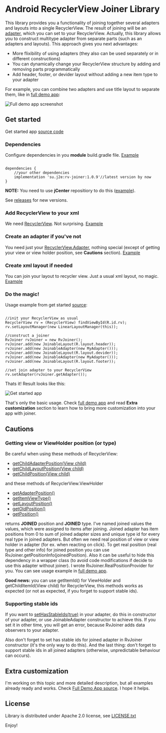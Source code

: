 # Android RecyclerView Joiner Library

This library provides you a functionality of joining together several adapters and layouts into a single RecyclerView. The result of joining will be an [adapter](http://developer.android.com/intl/ru/reference/android/support/v7/widget/RecyclerView.Adapter.html), which you can set to your RecyclerView. Actually, this library allows you to construct multitype adapter from separate parts (such as an adapters and layouts). This approach gives you next advantages:
* More flixibility of using adapters (they also can be used separately or in different constructions)
* You can dynamically change your RecyclerView structure by adding and removing parts programmatically
* Add header, footer, or devider layout without adding a new item type to your adapter

For example, you can combine two adapters and use title layout to separate them, like in [full demo app](full-demo-app):

![Full demo app screenshot](img/readme-1.jpg)

## Get started

Get started app [source code](get-started-app)

### Dependencies

Configure dependencies in you <b>module</b> build.gradle file. [Example](get-started-app/build.gradle)

<pre><code>
dependencies {
    //your other dependencies
    implementation 'su.j2e:rv-joiner:1.0.9'//latest version by now
}
</code></pre>

<b>NOTE:</b> You need to use <b>jCenter</b> repositiory to do this ([example](build.gradle)).

See [releases](../../releases) for new versions.

### Add RecyclerView to your xml

We need [RecyclerView](http://developer.android.com/intl/ru/reference/android/support/v7/widget/RecyclerView.html). Not surprising. 
[Example](get-started-app/src/main/res/layout/activity_main.xml)

### Create an adapter if you've not

You need just your [RecyclerView.Adapter](http://developer.android.com/intl/ru/reference/android/support/v7/widget/RecyclerView.Adapter.html), nothing special (except of getting your view or view holder position, see <b>Cautions</b> section). 
[Example](get-started-app/src/main/java/su/j2e/rvjoiner/getstarted/MyAdapter.java)

### Create xml layout if needed

You can join your layout to recycler view. Just a usual xml layout, no magic. [Example](get-started-app/src/main/res/layout/header.xml)

### Do the magic!

Usage example from get started [source](get-started-app/src/main/java/su/j2e/rvjoiner/getstarted/MainActivity.java):

<pre><code>
//init your RecyclerView as usual
RecyclerView rv = (RecyclerView) findViewById(R.id.rv);
rv.setLayoutManager(new LinearLayoutManager(this));

//construct a joiner
RvJoiner rvJoiner = new RvJoiner();
rvJoiner.add(new JoinableLayout(R.layout.header));
rvJoiner.add(new JoinableAdapter(new MyAdapter()));
rvJoiner.add(new JoinableLayout(R.layout.devider));
rvJoiner.add(new JoinableAdapter(new MyAdapter()));
rvJoiner.add(new JoinableLayout(R.layout.footer));

//set join adapter to your RecyclerView
rv.setAdapter(rvJoiner.getAdapter());
</code></pre>

Thats it! Result looks like this:

![Get started app](img/readme-2.gif)

That's only the basic usage. Check [full demo app](full-demo-app) and read <b>Extra customization</b> section to learn how to bring more customization into your app with joiner.

## Cautions

### Getting view or ViewHolder position (or type)

Be careful when using these methods of RecyclerView:
* [getChildAdapterPosition(View child)](http://developer.android.com/reference/android/support/v7/widget/RecyclerView.html#getChildAdapterPosition(android.view.View))
* [getChildLayoutPosition(View child)](http://developer.android.com/reference/android/support/v7/widget/RecyclerView.html#getChildLayoutPosition(android.view.View))
* [getChildPosition(View child)](http://developer.android.com/reference/android/support/v7/widget/RecyclerView.html#getChildPosition(android.view.View))

and these methods of RecyclerView.ViewHolder
* [getAdapterPosition()](http://developer.android.com/reference/android/support/v7/widget/RecyclerView.ViewHolder.html#getAdapterPosition())
* [getItemViewType()](http://developer.android.com/reference/android/support/v7/widget/RecyclerView.ViewHolder.html#getItemViewType())
* [getLayoutPosition()](http://developer.android.com/reference/android/support/v7/widget/RecyclerView.ViewHolder.html#getLayoutPosition())
* [getOldPosition()](http://developer.android.com/reference/android/support/v7/widget/RecyclerView.ViewHolder.html#getOldPosition())
* [getPosition()](http://developer.android.com/reference/android/support/v7/widget/RecyclerView.ViewHolder.html#getPosition())

returns <b>JOINED</b> position and <b>JOINED</b> type. I've named joined values the values, which were assigned to items after joining. Joined adapter has item positions from 0 to sum of joined adapter sizes and unique type id for every real type in joined adapters. But often we need real position of view or view holder in adapter (for ex. when reacting on click). To get real position (real type and other info) for joined position you can use RvJoiner.getPositionInfo(joinedPosition). Also it can be useful to hide this dependency in a wrapper class (to avoid code modifications if decide to use this adapter without joiner). I wrote RvJoiner.RealPositionProvider for you. You can see usage example in [full demo app](full-demo-app/src/main/java/su/j2e/rvjoiner/demo/list/IssuesAdapter.java).

<b>Good news:</b> you can use getItemId() for ViewHolder and getChildItemId(View child) for RecyclerView, this methods works as expected (or not as expected, if you forget to support stable ids).

### Supporting stable ids

If you want to [setHasStableIds(true)](http://developer.android.com/reference/android/support/v7/widget/RecyclerView.Adapter.html#setHasStableIds(boolean)) in your adapter, do this in constructor of your adapter, or use JoinableAdapter constructor to achieve this. If you set it in other time, you will get an error, because RvJoiner adds data observers to your adapter.

Also don't forget to set has stable ids for joined adapter in RvJoiner constructor (it's the only way to do this). And the last thing: don't forget to support stable ids in all joined adapters (otherwise, unpredictable behaviour can occurs).

## Extra customization

I'm working on this topic and more detailed description, but all examples already ready and works. Check [Full Demo App source](full-demo-app). I hope it helps.

## License

Library is distributed under Apache 2.0 license, see [LICENSE.txt](LICENSE.txt)

Enjoy!
